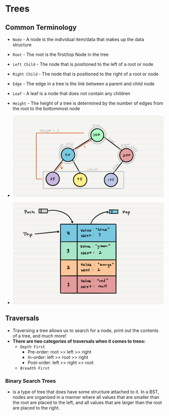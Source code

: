 # Trees

## Common Terminology
  - `Node` - A node is the individual item/data that makes up the data structure
  - `Root` - The root is the first/top Node in the tree
  - `Left Child` - The node that is positioned to the left of a root or node
  - `Right Child` - The node that is positioned to the right of a root or node
  - `Edge` - The edge in a tree is the link between a parent and child node
  - `Leaf` - A leaf is a node that does not contain any children
  - `Height` - The height of a tree is determined by the number of edges from the root to the bottommost node

- ![](./img/BinaryTree1.png)
- ![](./img/stack1.png)

## Traversals
  - Traversing a tree allows us to search for a node, print out the contents of a tree, and much more! 
  - **There are two categories of traversals when it comes to trees:**
    - `Depth First`
      - Pre-order: root >> left >> right
      - In-order: left >> root >> right
      - Post-order: left >> right >> root
    - `Breadth First`

### Binary Search Trees
  - is a type of tree that does have some structure attached to it. In a BST, nodes are organized in a manner where all values that are smaller than the root are placed to the left, and all values that are larger than the root are placed to the right.